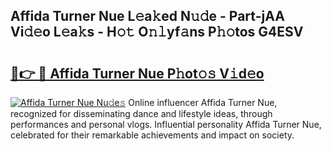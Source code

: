 ## Affida Turner Nue L𝚎a𝚔ed N𝚞𝚍e - Part-jAA Vi𝚍𝚎o L𝚎a𝚔s - H𝚘𝚝 O𝚗𝚕yf𝚊ns P𝚑𝚘tos G4ESV

# <h2><a href="http://kf7yva.oniu.top/?m=Affida+Turner+Nue">🔗👉 🔴 Affida Turner Nue P𝚑ot𝚘𝚜 V𝚒d𝚎o</a></h2>

[![Affida Turner Nue Nu𝚍e𝚜](https://i.imgur.com/0qMVB7G.gif)](http://kf7yva.oniu.top/?m=Affida+Turner+Nue)
Online influencer Affida Turner Nue, recognized for disseminating dance and lifestyle ideas, through performances and personal vlogs. Influential personality Affida Turner Nue, celebrated for their remarkable achievements and impact on society.  
